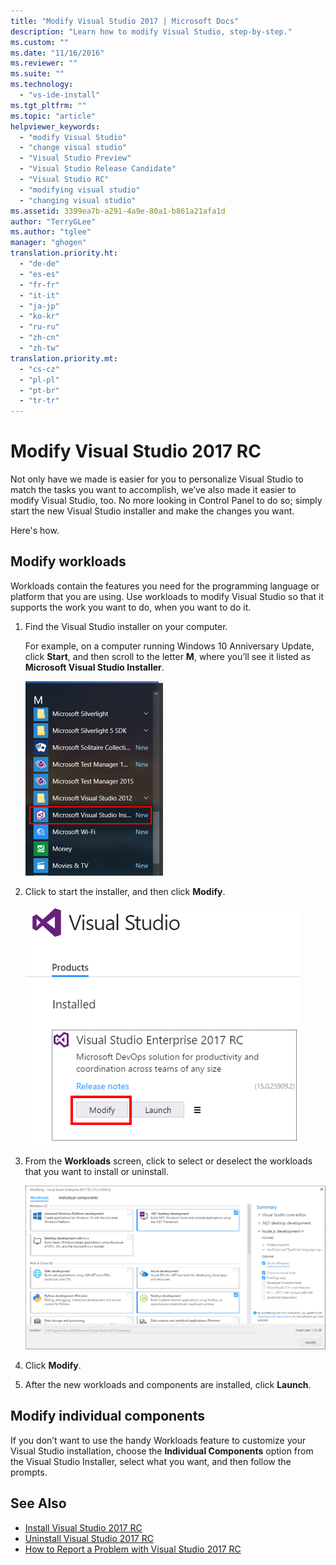 ```yaml
---
title: "Modify Visual Studio 2017 | Microsoft Docs"
description: "Learn how to modify Visual Studio, step-by-step."
ms.custom: ""
ms.date: "11/16/2016"
ms.reviewer: ""
ms.suite: ""
ms.technology:
  - "vs-ide-install"
ms.tgt_pltfrm: ""
ms.topic: "article"
helpviewer_keywords:
  - "modify Visual Studio"
  - "change visual studio"
  - "Visual Studio Preview"
  - "Visual Studio Release Candidate"
  - "Visual Studio RC"
  - "modifying visual studio"
  - "changing visual studio"
ms.assetid: 3399ea7b-a291-4a9e-80a1-b861a21afa1d
author: "TerryGLee"
ms.author: "tglee"
manager: "ghogen"
translation.priority.ht:
  - "de-de"
  - "es-es"
  - "fr-fr"
  - "it-it"
  - "ja-jp"
  - "ko-kr"
  - "ru-ru"
  - "zh-cn"
  - "zh-tw"
translation.priority.mt:
  - "cs-cz"
  - "pl-pl"
  - "pt-br"
  - "tr-tr"
---
```

# Modify Visual Studio 2017 RC
Not only have we made is easier for you to personalize Visual Studio to match the tasks you want to accomplish, we’ve also made it easier to modify Visual Studio, too. No more looking in Control Panel to do so; simply start the new Visual Studio installer and make the changes you want.  

 Here's how.  

## Modify workloads  
 Workloads contain the features you need for the programming language or platform that you are using. Use workloads to modify Visual Studio so that it supports the work you want to do, when you want to do it.  

1.  Find the Visual Studio installer on your computer.  

     For example, on a computer running Windows 10 Anniversary Update, click **Start**, and then scroll to the letter **M**, where you’ll see it listed as **Microsoft Visual Studio Installer**.  

     ![00-ModifyingDev15Prev5-FindTheVisualStudioInstaller](../install/media/00-modifyingdev15prev5-findthevisualstudioinstaller.png)

2.  Click to start the installer, and then click **Modify**.  

     ![Modifying Visual Studio 2017 RC; Launch or Modify](media/vs2017modify-ModifyOrLaunch.png "01-ModifyingDev15Prev4_LaunchOrModify")  

3.  From the **Workloads** screen, click to select or deselect the workloads that you want to install or uninstall.  

    ![Visual Studio 2017 RC Setup Dialog](media/vs2017modify-ChooseWorkload.png "VS20117RC_Setup_screen")

4. Click **Modify**.  

5. After the new workloads and components are installed, click **Launch**.

## Modify individual components

If you don’t want to use the handy Workloads feature to customize your Visual Studio installation, choose the **Individual Components** option from the Visual Studio Installer, select what you want, and then follow the prompts.  

## See Also  
* [Install Visual Studio 2017 RC](https://go.microsoft.com/fwlink/?linkid=833223)
* [Uninstall Visual Studio 2017 RC](uninstall-visual-studio.md)
* [How to Report a Problem with Visual Studio 2017 RC](../ide/how-to-report-a-problem-with-visual-studio-2017.md)
